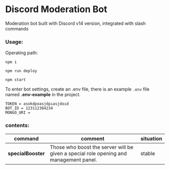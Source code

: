 # Discord Moderation Bot
Moderation bot built with Discord v14 version, integrated with slash commands

### Usage:

Operating path:

` npm i `

` npm run deploy `

` npm start `

To enter bot settings, create an .env file, there is an example ` .env ` file named **.env-example** in the project.

```
TOKEN = asokdpoasjdpıasjdoıd
BOT_ID = 123112384234
MONGO_URI = 
```

### contents:
| command | comment | situation |
| ------ | ------ | ------ |
| **specialBooster** |  Those who boost the server will be given a special role opening and management panel. | stable |
